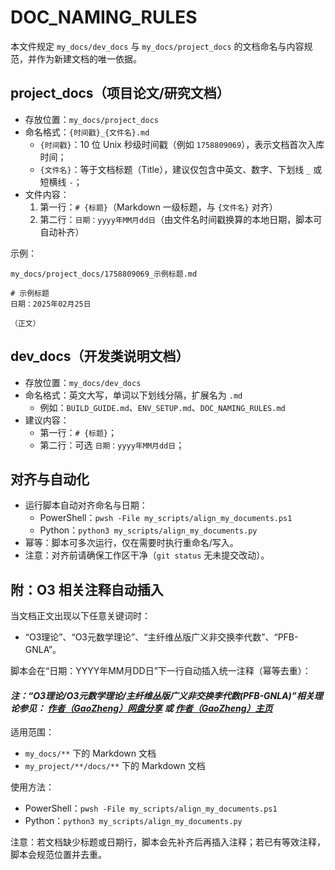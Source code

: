 # DOC_NAMING_RULES

本文件规定 `my_docs/dev_docs` 与 `my_docs/project_docs` 的文档命名与内容规范，并作为新建文档的唯一依据。

## project_docs（项目论文/研究文档）

- 存放位置：`my_docs/project_docs`
- 命名格式：`{时间戳}_{文件名}.md`
  - `{时间戳}`：10 位 Unix 秒级时间戳（例如 `1758809069`），表示文档首次入库时间；
  - `{文件名}`：等于文档标题（Title），建议仅包含中英文、数字、下划线 `_` 或短横线 `-`；
- 文件内容：
  1. 第一行：`# {标题}`（Markdown 一级标题，与 `{文件名}` 对齐）
  2. 第二行：`日期：yyyy年MM月dd日`（由文件名时间戳换算的本地日期，脚本可自动补齐）

示例：

```
my_docs/project_docs/1758809069_示例标题.md

# 示例标题
日期：2025年02月25日

（正文）
```

## dev_docs（开发类说明文档）

- 存放位置：`my_docs/dev_docs`
- 命名格式：英文大写，单词以下划线分隔，扩展名为 `.md`
  - 例如：`BUILD_GUIDE.md`、`ENV_SETUP.md`、`DOC_NAMING_RULES.md`
- 建议内容：
  - 第一行：`# {标题}`；
  - 第二行：可选 `日期：yyyy年MM月dd日`；

## 对齐与自动化

- 运行脚本自动对齐命名与日期：
  - PowerShell：`pwsh -File my_scripts/align_my_documents.ps1`
  - Python：`python3 my_scripts/align_my_documents.py`
- 幂等：脚本可多次运行，仅在需要时执行重命名/写入。
- 注意：对齐前请确保工作区干净（`git status` 无未提交改动）。

## 附：O3 相关注释自动插入

当文档正文出现以下任意关键词时：
- “O3理论”、“O3元数学理论”、“主纤维丛版广义非交换李代数”、“PFB-GNLA”。

脚本会在“日期：YYYY年MM月DD日”下一行自动插入统一注释（幂等去重）：

#### ***注：“O3理论/O3元数学理论/主纤维丛版广义非交换李代数(PFB-GNLA)”相关理论参见： [作者（GaoZheng）网盘分享](https://drive.google.com/drive/folders/1lrgVtvhEq8cNal0Aa0AjeCNQaRA8WERu?usp=sharing) 或 [作者（GaoZheng）主页](https://mymetamathematics.blogspot.com)***

适用范围：
- `my_docs/**` 下的 Markdown 文档
- `my_project/**/docs/**` 下的 Markdown 文档

使用方法：
- PowerShell：`pwsh -File my_scripts/align_my_documents.ps1`
- Python：`python3 my_scripts/align_my_documents.py`

注意：若文档缺少标题或日期行，脚本会先补齐后再插入注释；若已有等效注释，脚本会规范位置并去重。
